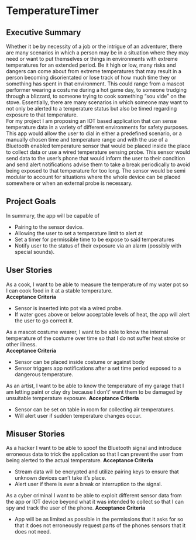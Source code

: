 # TemperatureTimer  

## Executive Summary  
Whether it be by necessity of a job or the intrigue of an adventurer, there are many scenarios in which a person may be in a situation where they may need or want to put themselves or things in environments with extreme temperatures for an extended period. Be it high or low, many risks and dangers can come about from extreme temperatures that may result in a person becoming disorientated or lose track of how much time they or something has spent in that environment. This could range from a mascot performer wearing a costume during a hot game day, to someone trudging through a blizzard, to someone trying to cook something “sou vide” on the stove. Essentially, there are many scenarios in which someone may want to not only be alerted to a temperature status but also be timed regarding exposure to that temperature.  
For my project I am proposing an IOT based application that can sense temperature data in a variety of different environments for safety purposes. This app would allow the user to dial in either a predefined scenario, or a manually chosen time and temperature range and with the use of a Bluetooth enabled temperature sensor that would be placed inside the place to collect data or use a wired temperature sensing probe.  This sensor would send data to the user’s phone that would inform the user to their condition and send alert notifications advise them to take a break periodically to avoid being exposed to that temperature for too long. The sensor would be semi modular to account for situations where the whole device can be placed somewhere or when an external probe is necessary. 

## Project Goals  
In summary, the app will be capable of
* Pairing to the sensor device.
* Allowing the user to set a temperature limit to alert at
* Set a timer for permissible time to be expose to said temperatures  
* Notify user to the status of their exposure via an alarm (possibly with special sounds).  

## User Stories  
As a cook, I want to be able to measure the temperature of my water pot so I can cook food in it at a stable temperature.  
**Acceptance Criteria**
* Sensor is inserted into pot via a wired probe.  
* If water goes above or below acceptable levels of heat, the app will alert the user to go correct it.  

As a mascot costume wearer, I want to be able to know the internal temperature of the costume over time so that I do not suffer heat stroke or other illness.  
**Acceptance Criteria**
* Sensor can be placed inside costume or against body
* Sensor triggers app notifications after a set time period exposed to a dangerous temperature.  

As an artist, I want to be able to know the temperature of my garage that I am letting paint or clay dry because I don’t’ want them to be damaged by unsuitable temperature exposure.
**Acceptance Criteria**
* Sensor can be set on table in room for collecting air temperatures.
* Will alert user if sudden temperature changes occur.

## Misuser Stories  
As a hacker I want to be able to spoof the Bluetooth signal and introduce erroneous data to trick the application so that I can prevent the user from being alerted to the actual temperature.
**Acceptance Criteria**
* Stream data will be encrypted and utilize pairing keys to ensure that unknown devices can’t take it’s place.  
* Alert user if there is ever a break or interruption to the signal.  

As a cyber criminal I want to be able to exploit different sensor data from the app or IOT device beyond what it was intended to collect so that I can spy and track the user of the phone.
**Acceptance Criteria**
* App will be as limited as possible in the permissions that it asks for so that it does not erroneously request parts of the phones sensors that it does not need.

